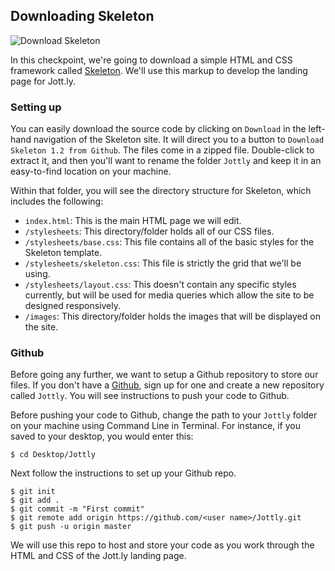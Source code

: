 ## Downloading Skeleton

![Download Skeleton](http://cl.ly/WEym/01-skeleton.png)

In this checkpoint, we're going to download a simple HTML and CSS framework called [Skeleton](http://www.getskeleton.com/). We'll use this markup to develop the landing page for Jott.ly.
	
### Setting up

You can easily download the source code by clicking on `Download` in the left-hand navigation of the Skeleton site. It will direct you to a button to `Download Skeleton 1.2 from Github`. The files come in a zipped file. Double-click to extract it, and then you'll want to rename the folder `Jottly` and keep it in an easy-to-find location on your machine.

Within that folder, you will see the directory structure for Skeleton, which includes the following:

* `index.html`: This is the main HTML page we will edit.
* `/stylesheets`: This directory/folder holds all of our CSS files.
* `/stylesheets/base.css`: This file contains all of the basic styles for the Skeleton template.
* `/stylesheets/skeleton.css`: This file is strictly the grid that we'll be using.
* `/stylesheets/layout.css`: This doesn't contain any specific styles currently, but will be used for media queries which allow the site to be designed responsively.
* `/images`: This directory/folder holds the images that will be displayed on the site.

### Github

Before going any further, we want to setup a Github repository to store our files. If you don't have a [Github](https://github.com/), sign up for one and create a new repository called `Jottly`.  You will see instructions to push your code to Github.

Before pushing your code to Github, change the path to your `Jottly` folder on your machine using Command Line in Terminal. For instance, if you saved to your desktop, you would enter this:

```bash(Terminal)
$ cd Desktop/Jottly
```

Next follow the instructions to set up your Github repo. 

```bash(Terminal)
$ git init
$ git add .
$ git commit -m "First commit"
$ git remote add origin https://github.com/<user name>/Jottly.git
$ git push -u origin master
```

We will use this repo to host and store your code as you work through the HTML and CSS of the Jott.ly landing page.